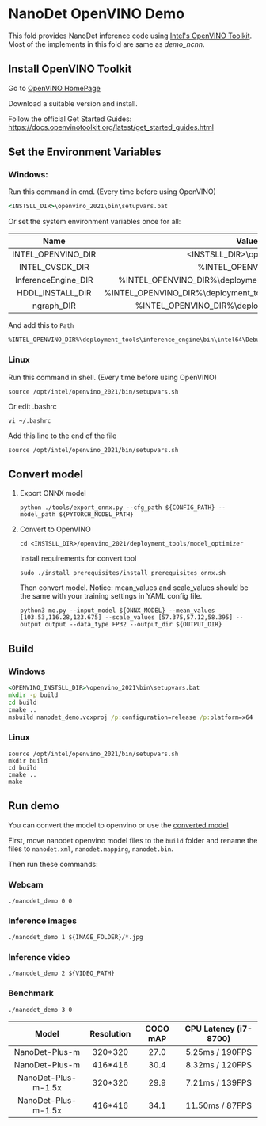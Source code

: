 # NanoDet OpenVINO Demo

This fold provides NanoDet inference code using
[Intel's OpenVINO Toolkit](https://software.intel.com/content/www/us/en/develop/tools/openvino-toolkit.html). Most of the implements in this fold are same as *demo_ncnn*.

## Install OpenVINO Toolkit

Go to [OpenVINO HomePage](https://software.intel.com/content/www/us/en/develop/tools/openvino-toolkit.html)

Download a suitable version and install.

Follow the official Get Started Guides: https://docs.openvinotoolkit.org/latest/get_started_guides.html

## Set the Environment Variables

### Windows:

Run this command in cmd. (Every time before using OpenVINO)
```cmd
<INSTSLL_DIR>\openvino_2021\bin\setupvars.bat
```


Or set the system environment variables once for all:

Name                  |Value
:--------------------:|:--------:
INTEL_OPENVINO_DIR | <INSTSLL_DIR>\openvino_2021
INTEL_CVSDK_DIR | %INTEL_OPENVINO_DIR%
InferenceEngine_DIR | %INTEL_OPENVINO_DIR%\deployment_tools\inference_engine\share
HDDL_INSTALL_DIR | %INTEL_OPENVINO_DIR%\deployment_tools\inference_engine\external\hddl
ngraph_DIR | %INTEL_OPENVINO_DIR%\deployment_tools\ngraph\cmake

And add this to ```Path```
```
%INTEL_OPENVINO_DIR%\deployment_tools\inference_engine\bin\intel64\Debug;%INTEL_OPENVINO_DIR%\deployment_tools\inference_engine\bin\intel64\Release;%HDDL_INSTALL_DIR%\bin;%INTEL_OPENVINO_DIR%\deployment_tools\inference_engine\external\tbb\bin;%INTEL_OPENVINO_DIR%\deployment_tools\ngraph\lib
```

### Linux

Run this command in shell. (Every time before using OpenVINO)

```shell
source /opt/intel/openvino_2021/bin/setupvars.sh
```

Or edit .bashrc

```shell
vi ~/.bashrc
```

Add this line to the end of the file

```shell
source /opt/intel/openvino_2021/bin/setupvars.sh
```

## Convert model

1. Export ONNX model

   ```shell
   python ./tools/export_onnx.py --cfg_path ${CONFIG_PATH} --model_path ${PYTORCH_MODEL_PATH}
   ```

2. Convert to OpenVINO

   ``` shell
   cd <INSTSLL_DIR>/openvino_2021/deployment_tools/model_optimizer
   ```

   Install requirements for convert tool

   ```shell
   sudo ./install_prerequisites/install_prerequisites_onnx.sh
   ```

   Then convert model. Notice: mean_values and scale_values should be the same with your training settings in YAML config file.
   ```shell
   python3 mo.py --input_model ${ONNX_MODEL} --mean_values [103.53,116.28,123.675] --scale_values [57.375,57.12,58.395] --output output --data_type FP32 --output_dir ${OUTPUT_DIR}
   ```

## Build

### Windows

```cmd
<OPENVINO_INSTSLL_DIR>\openvino_2021\bin\setupvars.bat
mkdir -p build
cd build
cmake ..
msbuild nanodet_demo.vcxproj /p:configuration=release /p:platform=x64
```

### Linux
```shell
source /opt/intel/openvino_2021/bin/setupvars.sh
mkdir build
cd build
cmake ..
make
```


## Run demo

You can convert the model to openvino or use the [converted model](https://drive.google.com/file/d/1dAwIA2pMkSetPEcvB0dvmLaOAK-9h-Lm/view?usp=sharing)

First, move nanodet openvino model files to the `build` folder and rename the files to `nanodet.xml`, `nanodet.mapping`, `nanodet.bin`.

Then run these commands:

### Webcam

```shell
./nanodet_demo 0 0
```

### Inference images

```shell
./nanodet_demo 1 ${IMAGE_FOLDER}/*.jpg
```

### Inference video

```shell
./nanodet_demo 2 ${VIDEO_PATH}
```

### Benchmark

```shell
./nanodet_demo 3 0
```

Model               |Resolution|COCO mAP  | CPU Latency (i7-8700) |
:------------------:|:--------:|:--------:|:---------------------:|
NanoDet-Plus-m      | 320*320  |   27.0   | 5.25ms / 190FPS       |
NanoDet-Plus-m      | 416*416  |   30.4   | 8.32ms / 120FPS       |
NanoDet-Plus-m-1.5x | 320*320  |   29.9   | 7.21ms / 139FPS       |
NanoDet-Plus-m-1.5x | 416*416  |   34.1   | 11.50ms / 87FPS       |
